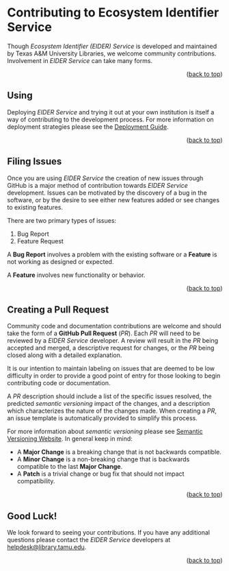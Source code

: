 <a name="readme-top"></a>
# Contributing to Ecosystem Identifier Service

Though *Ecosystem Identifier (EIDER) Service* is developed and maintained by Texas A&M University Libraries, we welcome community contributions.
Involvement in *EIDER Service* can take many forms.

<div align="right">(<a href="#readme-top">back to top</a>)</div>


## Using

Deploying *EIDER Service* and trying it out at your own institution is itself a way of contributing to the development process.
For more information on deployment strategies please see the [Deployment Guide][deployment-guide].

<div align="right">(<a href="#readme-top">back to top</a>)</div>


## Filing Issues

Once you are using *EIDER Service* the creation of new issues through GitHub is a major method of contribution towards *EIDER Service* development.
Issues can be motivated by the discovery of a bug in the software, or by the desire to see either new features added or see changes to existing features.

There are two primary types of issues:
1. Bug Report
2. Feature Request

A **Bug Report** involves a problem with the existing software or a **Feature** is not working as designed or expected.

A **Feature** involves new functionality or behavior.

<div align="right">(<a href="#readme-top">back to top</a>)</div>


## Creating a Pull Request

Community code and documentation contributions are welcome and should take the form of a **GitHub Pull Request** (*PR*).
Each *PR* will need to be reviewed by a *EIDER Service* developer.
A review will result in the *PR* being accepted and merged, a descriptive request for changes, or the *PR* being closed along with a detailed explanation.

It is our intention to maintain labeling on issues that are deemed to be low difficulty in order to provide a good point of entry for those looking to begin contributing code or documentation.

A *PR* description should include a list of the specific issues resolved, the predicted *semantic versioning* impact of the changes, and a description which characterizes the nature of the changes made.
When creating a *PR*, an issue template is automatically provided to simplify this process.

For more information about *semantic versioning* please see [Semantic Versioning Website][semantic-versioning].
In general keep in mind:

- A **Major Change** is a breaking change that is not backwards compatible.
- A **Minor Change** is a non-breaking change that is backwards compatible to the last **Major Change**.
- A **Patch** is a trivial change or bug fix that should not impact compatibility.

<div align="right">(<a href="#readme-top">back to top</a>)</div>


## Good Luck!

We look forward to seeing your contributions.
If you have any additional questions please contact the *EIDER Service* developers at helpdesk@library.tamu.edu.

<div align="right">(<a href="#readme-top">back to top</a>)</div>


<!-- LINKS -->
[deployment-guide]: DEPLOYING.md
[semantic-versioning]: https://semver.org/
